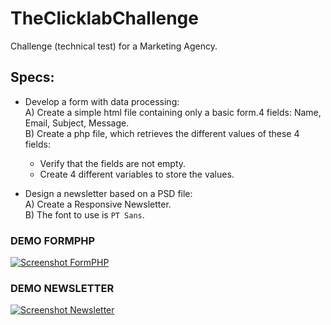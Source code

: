 # TheClicklabChallenge  
Challenge (technical test) for a Marketing Agency.  

## Specs:  
 - Develop a form with data processing:  
	A) Create a simple html file containing only a basic form.4 fields: Name, Email, Subject, Message.  
	B)  Create a php file, which retrieves the different values of these 4 fields:
	* Verify that the fields are not empty.  
	* Create 4 different variables to store the values.  
	
 - Design a newsletter based on a PSD file:  
 	A) Create a Responsive Newsletter.  
    B) The font to use is `PT Sans`.  
    
### DEMO FORMPHP

[![Screenshot FormPHP](https://i.gyazo.com/9865b42ae701933720071e5eaff265cb.gif)](https://gyazo.com/9865b42ae701933720071e5eaff265cb)

### DEMO NEWSLETTER

[![Screenshot Newsletter](https://i.gyazo.com/b43dd9930f1f65a6d7673b53789cd370.gif)](https://gyazo.com/b43dd9930f1f65a6d7673b53789cd370)